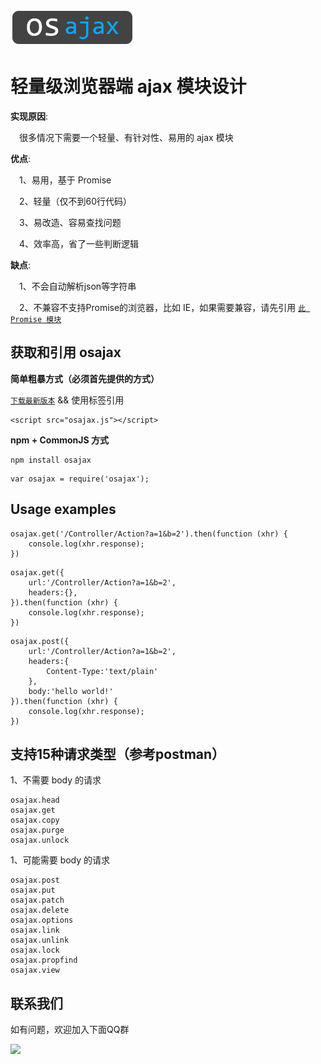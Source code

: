 ![](logo.png)

#  轻量级浏览器端 ajax 模块设计

**实现原因**:

  &emsp;很多情况下需要一个轻量、有针对性、易用的 ajax 模块

**优点**:

  &emsp;1、易用，基于 Promise

  &emsp;2、轻量（仅不到60行代码）

  &emsp;3、易改造、容易查找问题

  &emsp;4、效率高，省了一些判断逻辑

**缺点**:

  &emsp;1、不会自动解析json等字符串

  &emsp;2、不兼容不支持Promise的浏览器，比如 IE，如果需要兼容，请先引用 [`此 Promise 模块`](https://github.com/oscxc/Promise)

## 获取和引用 osajax

**简单粗暴方式（必须首先提供的方式）**

  [`下载最新版本`](https://github.com/oscxc/osajax/releases) && 使用标签引用

```
<script src="osajax.js"></script>
```

**npm + CommonJS 方式**

```
npm install osajax
```

```
var osajax = require('osajax');
```

## Usage examples

```
osajax.get('/Controller/Action?a=1&b=2').then(function (xhr) {
    console.log(xhr.response);
})
```

```
osajax.get({
    url:'/Controller/Action?a=1&b=2',
    headers:{},
}).then(function (xhr) {
    console.log(xhr.response);
})
```

```
osajax.post({
    url:'/Controller/Action?a=1&b=2',
    headers:{
        Content-Type:'text/plain'
    },
    body:'hello world!'
}).then(function (xhr) {
    console.log(xhr.response);
})
```
## 支持15种请求类型（参考postman）
1、不需要 body 的请求

```
osajax.head
osajax.get
osajax.copy
osajax.purge
osajax.unlock
```


1、可能需要 body 的请求
```
osajax.post
osajax.put
osajax.patch
osajax.delete
osajax.options
osajax.link
osajax.unlink
osajax.lock
osajax.propfind
osajax.view
```


## 联系我们

如有问题，欢迎加入下面QQ群

![](https://oscxc.github.io/Images/doc/contact.jpg)
